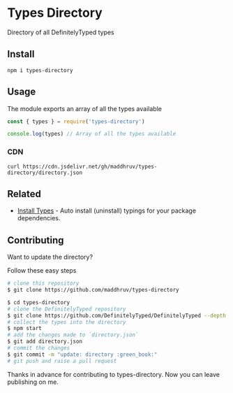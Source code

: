 # Types Directory

Directory of all DefinitelyTyped types

## Install

`npm i types-directory`

## Usage

The module exports an array of all the types available

```js
const { types } = require('types-directory')

console.log(types) // Array of all the types available
```

### CDN

```shell
curl https://cdn.jsdelivr.net/gh/maddhruv/types-directory/directory.json
```

## Related

- [Install Types](https://github.com/ClearTax/install-types) - Auto install (uninstall) typings for your package dependencies.

## Contributing

Want to update the directory?

Follow these easy steps

```sh
# clone this repository
$ git clone https://github.com/maddhruv/types-directory

$ cd types-directory
# clone the DefinitelyTyped repository
$ git clone https://github.com/DefinitelyTyped/DefinitelyTyped --depth 1
# collect the types into the directory
$ npm start
# add the changes made to `directory.json`
$ git add directory.json
# commit the changes
$ git commit -m "update: directory :green_book:"
# git push and raise a pull request
```

Thanks in advance for contributing to types-directory. Now you can leave publishing on me.
